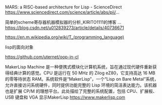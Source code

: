 MARS: a RISC-based architecture for Lisp - ScienceDirect
https://www.sciencedirect.com/science/article/abs/pii/...

简单的scheme寄存器机器模拟器的分析_KIRITO1111的博客 ...
https://blog.csdn.net/u012839273/article/details/40736671

https://en.m.wikipedia.org/wiki/T_(programming_language)

lisp的面向对象 

https://github.com/uternet/oop-in-cl

MakerLisp Machine 是一种便携式模块化计算机系统，旨在通过现代硬件重新获得经典计算的感觉。CPU 是运行在 50 MHz 的 Zilog eZ80，它支持高达 16 MB 的零等待状态 RAM。系统软件是“MakerLisp”，一个“Lisp on Bare Metal”系统，允许直接访问系统硬件，同时提供功能完整的 Lisp 环境的简洁表达能力。该机器也是扩展 CP/M 的理想平台。此处描绘了完整的系统配置，包括 CPU、扩展板、USB 键盘和 VGA 显示MakerLisp
https://www.makerlisp.com
